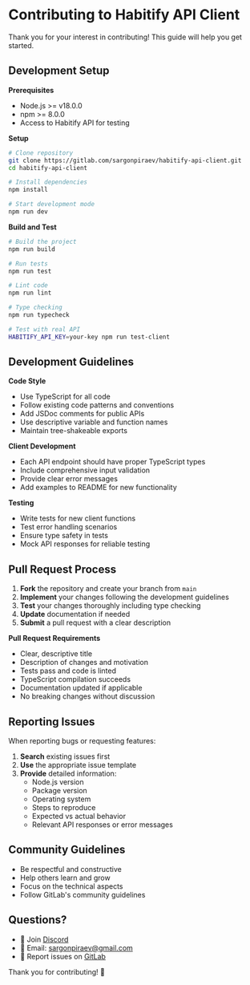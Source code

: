 # Contributing to Habitify API Client

Thank you for your interest in contributing! This guide will help you get started.

## Development Setup

**Prerequisites**

- Node.js >= v18.0.0
- npm >= 8.0.0
- Access to Habitify API for testing

**Setup**

```bash
# Clone repository
git clone https://gitlab.com/sargonpiraev/habitify-api-client.git
cd habitify-api-client

# Install dependencies
npm install

# Start development mode
npm run dev
```

**Build and Test**

```bash
# Build the project
npm run build

# Run tests
npm run test

# Lint code
npm run lint

# Type checking
npm run typecheck

# Test with real API
HABITIFY_API_KEY=your-key npm run test-client
```

## Development Guidelines

**Code Style**

- Use TypeScript for all code
- Follow existing code patterns and conventions
- Add JSDoc comments for public APIs
- Use descriptive variable and function names
- Maintain tree-shakeable exports

**Client Development**

- Each API endpoint should have proper TypeScript types
- Include comprehensive input validation
- Provide clear error messages
- Add examples to README for new functionality

**Testing**

- Write tests for new client functions
- Test error handling scenarios
- Ensure type safety in tests
- Mock API responses for reliable testing

## Pull Request Process

1. **Fork** the repository and create your branch from `main`
2. **Implement** your changes following the development guidelines
3. **Test** your changes thoroughly including type checking
4. **Update** documentation if needed
5. **Submit** a pull request with a clear description

**Pull Request Requirements**

- Clear, descriptive title
- Description of changes and motivation
- Tests pass and code is linted
- TypeScript compilation succeeds
- Documentation updated if applicable
- No breaking changes without discussion

## Reporting Issues

When reporting bugs or requesting features:

1. **Search** existing issues first
2. **Use** the appropriate issue template
3. **Provide** detailed information:
   - Node.js version
   - Package version
   - Operating system
   - Steps to reproduce
   - Expected vs actual behavior
   - Relevant API responses or error messages

## Community Guidelines

- Be respectful and constructive
- Help others learn and grow
- Focus on the technical aspects
- Follow GitLab's community guidelines

## Questions?

- 💬 Join [Discord](https://discord.gg/ZsWGxRGj)
- 📧 Email: [sargonpiraev@gmail.com](mailto:sargonpiraev@gmail.com)
- 🐛 Report issues on [GitLab](https://gitlab.com/sargonpiraev/habitify-api-client/issues)

Thank you for contributing! 🎉
